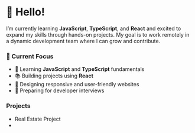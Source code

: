 # 👋 Hello!

I’m currently learning **JavaScript**, **TypeScript**, and **React** and excited to expand my skills through hands-on projects. 
My goal is to work remotely in a dynamic development team where I can grow and contribute.

### 🚀 Current Focus
- 🔧 Learning **JavaScript** and **TypeScript** fundamentals
- 📚 Building projects using **React**
- 🎨 Designing responsive and user-friendly websites
- 🧠 Preparing for developer interviews

### Projects
- Real Estate Project
- 

